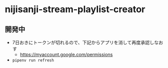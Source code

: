 # nijisanji-stream-playlist-creator



## 開発中

- 7日おきにトークンが切れるので、下記からアプリを消して再度承認しなおす
  - https://myaccount.google.com/permissions
- `pipenv run refresh`
